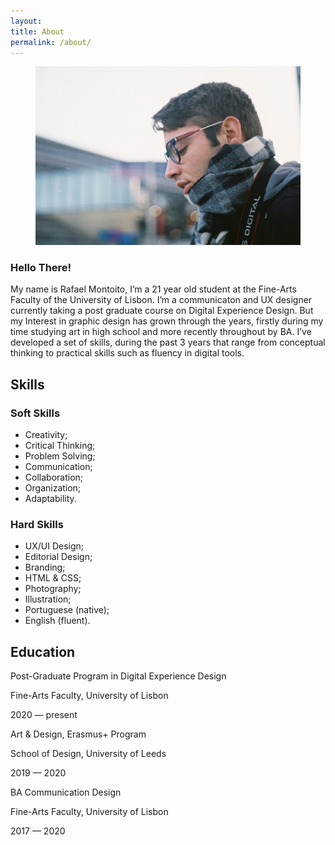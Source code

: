 ```yaml
---
layout: 
title: About
permalink: /about/
---
```

<figure>
    <img src="../assets/images/self.jpg" alt="photo of rafael side profile view">
</figure>
<div class="descrip">
    <h3>Hello There!</h3>
    <p>My name is Rafael Montoito, I’m a 21 year old student at the Fine-Arts Faculty of the University of Lisbon. I’m a communicaton and UX designer currently taking a post graduate course on Digital Experience Design. But my Interest in graphic design has grown through the years, firstly during my time studying art in high school and more recently throughout by BA. I’ve developed a set of skills, during the past 3 years that range from conceptual thinking to practical skills such as fluency in digital tools.</p>
</div>
<section id="skills" class="skills">
    <h2>Skills</h2>
    <div class="skills-content">
        <div class="soft-skills">
            <h3>Soft Skills</h3>
            <ul>
                <li>Creativity;</li>
                <li>Critical Thinking;</li>
                <li>Problem Solving;</li>
                <li>Communication;</li>
                <li>Collaboration;</li>
                <li>Organization;</li>
                <li>Adaptability.</li>
            </ul>
        </div>
        <div class="hard-skills">
            <h3>Hard Skills</h3>
            <ul>
                <li>UX/UI Design;</li>
                <li>Editorial Design;</li>
                <li>Branding;</li>
                <li>HTML & CSS;</li>
                <li>Photography;</li>
                <li>Illustration;</li>
                <li>Portuguese (native);</li>
                <li>English (fluent).</li>
            </ul>
        </div>
    </div>
</section>
<section id="education" class="education">
    <h2>Education</h2>
    <div class="line"></div>
    <p>Post-Graduate Program in Digital Experience Design</p>
    <p class="school">Fine-Arts Faculty, University of Lisbon</p>
    <p class="date">2020 — present</p>
    <div class="line"></div>
    <p>Art & Design, Erasmus+ Program</p>
    <p class="school">School of Design, University of Leeds</p>
    <p class="date">2019 — 2020</p>
    <div class="line"></div>
    <p>BA Communication Design</p>
    <p class="school">Fine-Arts Faculty, University of Lisbon</p>
    <p class="date">2017 — 2020</p>
</section>